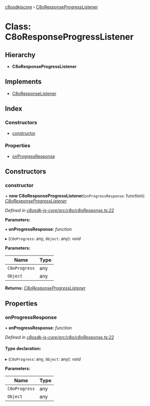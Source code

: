 [c8osdkjscore](../README.md) › [C8oResponseProgressListener](c8oresponseprogresslistener.md)

# Class: C8oResponseProgressListener

## Hierarchy

* **C8oResponseProgressListener**

## Implements

* [C8oResponseListener](../interfaces/c8oresponselistener.md)

## Index

### Constructors

* [constructor](c8oresponseprogresslistener.md#constructor)

### Properties

* [onProgressResponse](c8oresponseprogresslistener.md#onprogressresponse)

## Constructors

###  constructor

\+ **new C8oResponseProgressListener**(`onProgressResponse`: function): *[C8oResponseProgressListener](c8oresponseprogresslistener.md)*

*Defined in [c8osdk-js-core/src/c8o/c8oResponse.ts:22](https://github.com/convertigo/c8osdk-angular/blob/8ef5416/src/c8o/c8oResponse.ts#L22)*

**Parameters:**

▪ **onProgressResponse**: *function*

▸ (`C8oProgress`: any, `Object`: any): *void*

**Parameters:**

Name | Type |
------ | ------ |
`C8oProgress` | any |
`Object` | any |

**Returns:** *[C8oResponseProgressListener](c8oresponseprogresslistener.md)*

## Properties

###  onProgressResponse

• **onProgressResponse**: *function*

*Defined in [c8osdk-js-core/src/c8o/c8oResponse.ts:22](https://github.com/convertigo/c8osdk-angular/blob/8ef5416/src/c8o/c8oResponse.ts#L22)*

#### Type declaration:

▸ (`C8oProgress`: any, `Object`: any): *void*

**Parameters:**

Name | Type |
------ | ------ |
`C8oProgress` | any |
`Object` | any |
